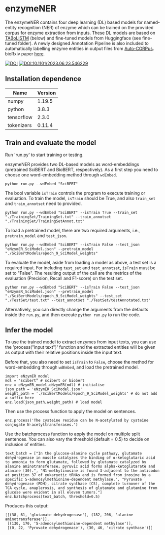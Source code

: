 # enzymeNER
The enzymeNER contains four deep learning (DL) based models for named-entity recognition (NER) of enzyme which can be trained on the provided corpus for enzyme extraction from inputs. These DL models are based on [TABoLiSTM](https://github.com/omicsNLP/MetaboliteNER) (below) and fine-tuned models from Huggingface (see fine-tuned folder). A newly designed Annotation Pipeline is also included to automatically labelling enzyme entities in output files from [Auto-CORPus](https://github.com/omicsNLP/Auto-CORPus). bioRxiv paper [here](https://doi.org/10.1101/2023.06.23.546229).

[![DOI](https://zenodo.org/badge/418439604.svg)](https://zenodo.org/doi/10.5281/zenodo.10581586)
[![DOI:10.1101/2023.06.23.546229](http://img.shields.io/badge/bioRxiv-DOI-10.1101/2023.06.23.546229-BE2536.svg)](https://doi.org/10.1101/2023.06.23.546229)

## Installation dependence
| Name | Version |
|------|---------|
|numpy|1.19.5|
|python|3.8.3|
|tensorflow|2.3.0|
|tokenizers|0.11.4|

## Train and evaluate the model
Run 'run.py' to start training or testing.

enzymeNER provides two DL-based models as word-embeddings (pretrained SciBERT and BioBERT, respectively).
As a first step you need to choose one word-embedding method through ```wdEmbed```.

```
python run.py --wdEmbed "SciBERT"
```

The bool variable ```isTrain``` controls the program to execute training or evaluation.
To train the model, ```isTrain``` should be True, and also ```train_set``` and ```train_annotset``` need to provided.

```
python run.py --wdEmbed "SciBERT" --isTrain True --train_set "./TrainingSet/TrainingSet.txt" --train_annotset "./TrainingSet/TrainingSetAnnot.txt"
```

To load a pretrained model, there are two required arguments, i.e.,  ```pretrain_model``` and ```test_json```.

```
python run.py --wdEmbed "SciBERT" --isTrain False --test_json "eNzymER_SciModel.json" --pretrain_model "./SciBertModels/epoch_9_SciModel_weights" 
```

To evaluate the model, aside from loading a model as above, a test set is a required input. For including ```test_set``` and ```test_annotset```, ```isTrain``` must be set to "False". The resulting output of the call are the metrics of the evaluation (Precision, Recall and F1-score) on the test set.

```
python run.py --wdEmbed "SciBERT" --isTrain False --test_json "eNzymER_SciModel.json" --pretrain_model "./SciBertModels/epoch_9_SciModel_weights" --test_set "./TestSet/test.txt" --test_annotset "./TestSet/testAnnotated.txt"
```

Alternatively, you can directly change the arguments from the defaults inside the ```run.py```, and then execute ```python run.py``` to run the code.

## Infer the model
To use the trained model to extract enzymes from input texts, you can use the 'process("input text")' function and the extracted entities will be given as output with their relative positions inside the input text.

Before that, you also need to set ```isTrain``` to ```False```, choose the method for word-embedding through ```wdEmbed```, and load the pretrained model.

```
import eNzymER_model
mdl = "scibert" # scibert or biobert
enz = eNzymER_model.eNzymER(mdl) # initialise
json_path = 'eNzymER_SciModel.json'
weight_path = './SciBertModels/epoch_9_SciModel_weights' # do not add a suffix here
enz.load(json_path,weight_path) # load model
```

Then use the process function to apply the model on sentences.

```
enz.process('The cysteine residue can be N-acetylated by cysteine conjugate N-acetyltransferases.')
```

Use the batchprocess function to apply the model on multiple split sentences. You can also vary the threshold (default = 0.5) to decide on inclusion of entities.

```
text_batch = ["In the glucose-alanine cycle pathway, glutamate dehydrogenase in muscle catalyzes the binding of α-ketoglutaric acid to ammonia to form glutamate, followed by glutamate catalyzed by alanine aminotransferase; pyruvic acid forms alpha-ketoglutarate and alanine [30].", "N1-methylinosine is found 3-adjacent to the anticodon at position 37 of eukaryotic tRNAs and is formed from inosine by a specific S-adenosylmethionine-dependent methylase.", "Pyruvate dehydrogenase (PDH), citrate synthase (CS), complete turnover of the TCA cycle, anaplerosis, and synthesis of glutamate and glutamine from glucose were evident in all eleven tumors."]
enz.batchprocess(text_batch, threshold=0.5)
```

Produces this output:

```
[[(38, 61, 'glutamate dehydrogenase'), (182, 206, 'alanine aminotransferase')],
 [(130, 170, 'S-adenosylmethionine-dependent methylase')],
 [(0, 22, 'Pyruvate dehydrogenase'), (30, 46, 'citrate synthase')]]
```
